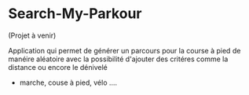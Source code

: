 # Search-My-Parkour

(Projet à venir)

Application qui permet de générer un parcours pour la course à pied de manéire aléatoire avec la possibilité d'ajouter des critéres comme la distance ou encore le dénivelé

- marche, couse à pied, vélo ....
